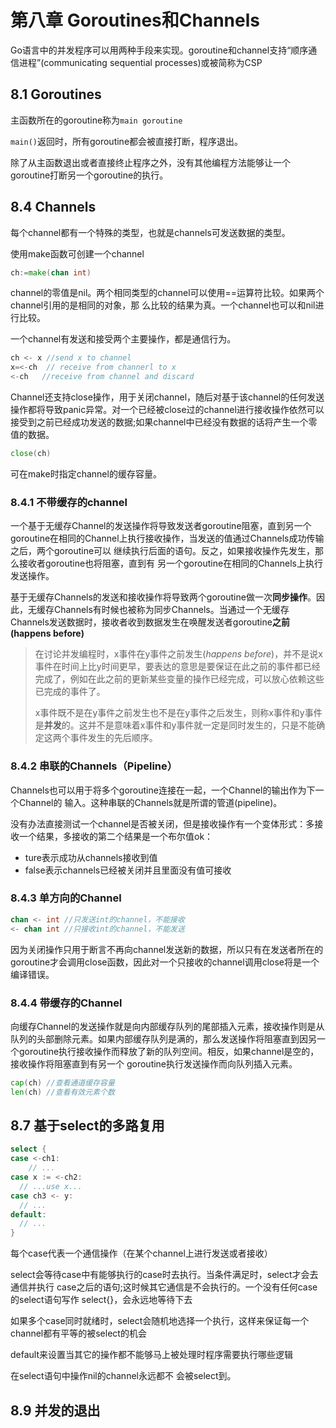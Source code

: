 # 第八章 Goroutines和Channels

Go语言中的并发程序可以用两种手段来实现。goroutine和channel支持“顺序通信进程”(communicating sequential processes)或被简称为CSP

## 8.1 Goroutines

主函数所在的goroutine称为`main goroutine`

`main()`返回时，所有goroutine都会被直接打断，程序退出。

除了从主函数退出或者直接终止程序之外，没有其他编程方法能够让一个goroutine打断另一个goroutine的执行。

## 8.4 Channels

每个channel都有一个特殊的类型，也就是channels可发送数据的类型。

使用make函数可创建一个channel

```go
ch:=make(chan int)
```

channel的零值是nil。两个相同类型的channel可以使用==运算符比较。如果两个channel引用的是相同的对象，那 么比较的结果为真。一个channel也可以和nil进行比较。

一个channel有发送和接受两个主要操作，都是通信行为。

```go
ch <- x //send x to channel
x=<-ch  // receive from channerl to x
<-ch   //receive from channel and discard
```

Channel还支持close操作，用于关闭channel，随后对基于该channel的任何发送操作都将导致panic异常。对一个已经被close过的channel进行接收操作依然可以接受到之前已经成功发送的数据;如果channel中已经没有数据的话将产生一个零值的数据。

```go
close(ch)
```

可在make时指定channel的缓存容量。

### 8.4.1 不带缓存的channel

一个基于无缓存Channel的发送操作将导致发送者goroutine阻塞，直到另一个goroutine在相同的Channel上执行接收操作，当发送的值通过Channels成功传输之后，两个goroutine可以 继续执行后面的语句。反之，如果接收操作先发生，那么接收者goroutine也将阻塞，直到有 另一个goroutine在相同的Channels上执行发送操作。

基于无缓存Channels的发送和接收操作将导致两个goroutine做一次**同步操作**。因此，无缓存Channels有时候也被称为同步Channels。当通过一个无缓存Channels发送数据时，接收者收到数据发生在唤醒发送者goroutine**之前(happens before)**

> 在讨论并发编程时，x事件在y事件之前发生(*happens before*)，并不是说x事件在时间上比y时间更早，要表达的意思是要保证在此之前的事件都已经完成了，例如在此之前的更新某些变量的操作已经完成，可以放心依赖这些已完成的事件了。
>
> x事件既不是在y事件之前发生也不是在y事件之后发生，则称x事件和y事件是**并发**的。这并不是意味着x事件和y事件就一定是同时发生的，只是不能确定这两个事件发生的先后顺序。

### 8.4.2 串联的Channels（Pipeline）

Channels也可以用于将多个goroutine连接在一起，一个Channel的输出作为下一个Channel的 输入。这种串联的Channels就是所谓的管道(pipeline)。

没有办法直接测试一个channel是否被关闭，但是接收操作有一个变体形式：多接收一个结果，多接收的第二个结果是一个布尔值ok：

* ture表示成功从channels接收到值
* false表示channels已经被关闭并且里面没有值可接收

### 8.4.3 单方向的Channel

```go
chan <- int //只发送int的channel，不能接收
<- chan int //只接收int的channel，不能发送
```

因为关闭操作只用于断言不再向channel发送新的数据，所以只有在发送者所在的goroutine才会调用close函数，因此对一个只接收的channel调用close将是一个编译错误。

### 8.4.4 带缓存的Channel

向缓存Channel的发送操作就是向内部缓存队列的尾部插入元素，接收操作则是从队列的头部删除元素。如果内部缓存队列是满的，那么发送操作将阻塞直到因另一个goroutine执行接收操作而释放了新的队列空间。相反，如果channel是空的，接收操作将阻塞直到有另一个 goroutine执行发送操作而向队列插入元素。

```go
cap(ch) //查看通道缓存容量
len(ch) //查看有效元素个数
```

## 8.7 基于select的多路复用

```go
select { 
case <-ch1:
	// ...
case x := <-ch2: 
  // ...use x...
case ch3 <- y: 
  // ...
default: 
  // ...
}
```

每个case代表一个通信操作（在某个channel上进行发送或者接收）

select会等待case中有能够执行的case时去执行。当条件满足时，select才会去通信并执行 case之后的语句;这时候其它通信是不会执行的。一个没有任何case的select语句写作 select{}，会永远地等待下去

如果多个case同时就绪时，select会随机地选择一个执行，这样来保证每一个channel都有平等的被select的机会

default来设置当其它的操作都不能够马上被处理时程序需要执行哪些逻辑

在select语句中操作nil的channel永远都不 会被select到。

## 8.9 并发的退出

